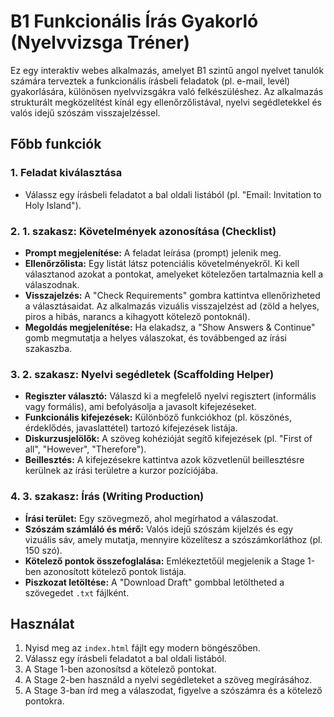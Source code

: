 # B1 Funkcionális Írás Gyakorló (Nyelvvizsga Tréner)

Ez egy interaktív webes alkalmazás, amelyet B1 szintű angol nyelvet tanulók számára terveztek a funkcionális írásbeli feladatok (pl. e-mail, levél) gyakorlására, különösen nyelvvizsgákra való felkészüléshez. Az alkalmazás strukturált megközelítést kínál egy ellenőrzőlistával, nyelvi segédletekkel és valós idejű szószám visszajelzéssel.

## Főbb funkciók

### 1. Feladat kiválasztása

*   Válassz egy írásbeli feladatot a bal oldali listából (pl. "Email: Invitation to Holy Island").

### 2. 1. szakasz: Követelmények azonosítása (Checklist)

*   **Prompt megjelenítése:** A feladat leírása (prompt) jelenik meg.
*   **Ellenőrzőlista:** Egy listát látsz potenciális követelményekről. Ki kell választanod azokat a pontokat, amelyeket kötelezően tartalmaznia kell a válaszodnak.
*   **Visszajelzés:** A "Check Requirements" gombra kattintva ellenőrizheted a választásaidat. Az alkalmazás vizuális visszajelzést ad (zöld a helyes, piros a hibás, narancs a kihagyott kötelező pontoknál).
*   **Megoldás megjelenítése:** Ha elakadsz, a "Show Answers & Continue" gomb megmutatja a helyes válaszokat, és továbbenged az írási szakaszba.

### 3. 2. szakasz: Nyelvi segédletek (Scaffolding Helper)

*   **Regiszter választó:** Válaszd ki a megfelelő nyelvi regisztert (informális vagy formális), ami befolyásolja a javasolt kifejezéseket.
*   **Funkcionális kifejezések:** Különböző funkciókhoz (pl. köszönés, érdeklődés, javaslattétel) tartozó kifejezések listája.
*   **Diskurzusjelölők:** A szöveg kohézióját segítő kifejezések (pl. "First of all", "However", "Therefore").
*   **Beillesztés:** A kifejezésekre kattintva azok közvetlenül beillesztésre kerülnek az írási területre a kurzor pozíciójába.

### 4. 3. szakasz: Írás (Writing Production)

*   **Írási terület:** Egy szövegmező, ahol megírhatod a válaszodat.
*   **Szószám számláló és mérő:** Valós idejű szószám kijelzés és egy vizuális sáv, amely mutatja, mennyire közelítesz a szószámkorláthoz (pl. 150 szó).
*   **Kötelező pontok összefoglalása:** Emlékeztetőül megjelenik a Stage 1-ben azonosított kötelező pontok listája.
*   **Piszkozat letöltése:** A "Download Draft" gombbal letöltheted a szövegedet `.txt` fájlként.

## Használat

1.  Nyisd meg az `index.html` fájlt egy modern böngészőben.
2.  Válassz egy írásbeli feladatot a bal oldali listából.
3.  A Stage 1-ben azonosítsd a kötelező pontokat.
4.  A Stage 2-ben használd a nyelvi segédleteket a szöveg megírásához.
5.  A Stage 3-ban írd meg a válaszodat, figyelve a szószámra és a kötelező pontokra.
